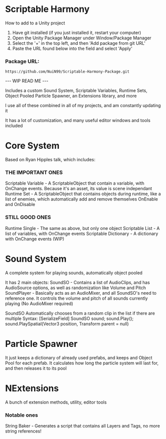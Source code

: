 # Scriptable Harmony

How to add to a Unity project

1. Have git installed (if you just installed it, restart your computer)
2. Open the Unity Package Manager under Window/Package Manager
3. Select the '+' in the top left, and then 'Add package from git URL'
4. Paste the URL found below into the field and select 'Apply'

### Package URL: 
```
https://github.com/NuiN99/Scriptable-Harmony-Package.git
```

--- WIP READ ME ---

Includes a custom Sound System, Scriptable Variables, Runtime Sets, Object Pooled Particle Spawner, an Extensions library, and more

I use all of these combined in all of my projects, and am constantly updating it

It has a lot of customization, and many useful editor windows and tools included

# Core System
Based on Ryan Hipples talk, which includes:

### THE IMPORTANT ONES
Scriptable Variable - A ScriptableObject that contain a variable, with OnChange events. Because it's an asset, its value is scene independant
Runtime Set - A ScriptableObject that contains objects during runtime, like a list of enemies, which automatically add and remove themselves OnEnable and OnDisable

### STILL GOOD ONES
Runtime Single - The same as above, but only one object
Scriptable List - A list of variables, with OnChange events
Scriptable Dictionary - A dictionary with OnChange events (WIP)

# Sound System
A complete system for playing sounds, automatically object pooled

It has 2 main objects:
SoundSO - Contains a list of AudioClips, and has AudioSource options, as well as randomization like Volume and Pitch
SoundPlayer - Basically acts as an AudioMixer, and all SoundSO's need to reference one. It controls the volume and pitch of all sounds currently playing (No AudioMixer required)

SoundSO Automatically chooses from a random clip in the list if there are multiple
Syntax:
[SerializeField] SoundSO sound;
sound.Play();
sound.PlaySpatial(Vector3 position, Transform parent = null)

# Particle Spawner
It just keeps a dictionary of already used prefabs, and keeps and Object Pool for each prefab. It calculates how long the particle system will last for, and then releases it to its pool

# NExtensions
A bunch of extension methods, utility, editor tools

### Notable ones
String Baker - Generates a script that contains all Layers and Tags, no more string references!



